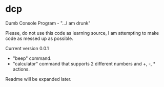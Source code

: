 dcp
===

Dumb Console Program - "...I am drunk"

Please, do not use this code as learning source, I am attempting to make code as messed up as possible.

Current version 0.0.1
+ "beep" command.
+ "calculator" command that supports 2 different numbers and +, -, * actions.


Readme will be expanded later.
